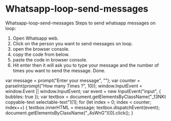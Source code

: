 # Whatsapp-loop-send-messages
Whatsapp-loop-send-messages
Steps to send whatsapp messages on loop: 
1) Open Whatsapp web.
2) Click on the person you want to send messages on loop.
3) open the browser console.
4) copy the code from below.
5) paste the code in browser console.
6) Hit enter then it will ask you to type your message and the number of times you want to send the message.
Done.



var message = prompt("Enter your message", "‎");
var counter = parseInt(prompt("How many Times ?", 10));
window.InputEvent = window.Event || window.InputEvent;
var event = new InputEvent("input", { bubbles: true });
var textbox = document.getElementsByClassName("_13NKt copyable-text selectable-text")[1];
for (let index = 0; index < counter; index++) {
  textbox.innerHTML = message;
  textbox.dispatchEvent(event);
  document.getElementsByClassName("_4sWnG")[0].click();
}
